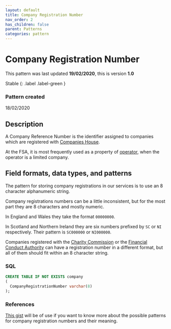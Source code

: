 ```yaml
---
layout: default
title: Company Registration Number
nav_order: 2
has_children: false
parent: Patterns
categories: pattern
---
```


# Company Registration Number

This pattern was last updated **19/02/2020**, this is version **1.0**

Stable
{: .label .label-green }

### Pattern created

18/02/2020

## Description

A Company Reference Number is the identifier assigned to companies which are registered with [Companies House](https://www.gov.uk/government/organisations/companies-house).

At the FSA, it is most frequently used as a property of [operator](/enterprise-data-models/entities/operator.md), when the operator is a limited company.

## Field formats, data types, and patterns

The pattern for storing company registrations in our services is to use an 8 character alphanumeric string.

Company registrations numbers can be a little inconsistent, but for the most part they are 8 characters and mostly numeric.

In England and Wales they take the format `00000000`.

In Scotland and Northern Ireland they are six numbers prefixed by `SC` or `NI` respectively. Their pattern is `SC000000` or `NI000000`.

Companies registered with the [Charity Commission](https://www.gov.uk/government/organisations/charity-commission) or the [Financial Conduct Authority](https://register.fca.org.uk/ShPo_HomePage) can have a registration number in a different format, but all of them should fit within an 8 character string.

### SQL
```sql
CREATE TABLE IF NOT EXISTS company
(
  CompanyRegistrationNumber varchar(8)
);
```

### References
[This gist](https://gist.github.com/drkane/ef0c41aa19275a6c7cf1f3fff00356e6) will be of use if you want to know more about the possible patterns for company registration numbers and their meaning.

